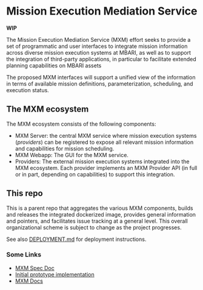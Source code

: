 # Mission Execution Mediation Service

**WIP**

The Mission Execution Mediation Service (MXM) effort seeks to provide a set of
programmatic and user interfaces to integrate mission information across
diverse mission execution systems at MBARI, as well as to support the integration
of third-party applications, in particular to facilitate extended planning
capabilities on MBARI assets

The proposed MXM interfaces will support a unified view of the information in terms
of available mission definitions, parameterization, scheduling, and execution status.

## The MXM ecosystem

The MXM ecosystem consists of the following components:

- MXM Server: the central MXM service where mission execution systems (_providers_) 
  can be registered to expose all relevant mission information and capabilities for
  mission scheduling.
- MXM Webapp: The GUI for the MXM service.
- Providers: The external mission execution systems integrated into the MXM ecosystem.
  Each provider implements an MXM Provider API (in full or in part, depending on capabilities)
  to support this integration.

## This repo

This is a parent repo that aggregates the various MXM components,
builds and releases the integrated dockerized image,
provides general information and pointers,
and facilitates issue tracking at a general level.
This overall organizational scheme is subject to change as the project progresses.

See also [DEPLOYMENT.md](DEPLOYMENT.md) for deployment instructions.

### Some Links

- [MXM Spec Doc](https://docs.google.com/document/d/1Fx8C92x4uB9dCx9SH7cpCscn8LqSZywyYm47y8TKDJY)
- [Initial prototype implementation](https://docs.google.com/document/d/1aaYhCVzL0YrlpRZhPJZWhIbcjFDoz1AkzsIIs4NgIY8/)
- [MXM Docs](https://docs.mbari.org/internal/mxm/)
